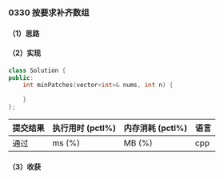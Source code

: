### 0330 按要求补齐数组

#### （1）思路

#### （2）实现

```cpp
class Solution {
public:
    int minPatches(vector<int>& nums, int n) {

    }
};
```

| 提交结果 | 执行用时 (pctl%) | 内存消耗 (pctl%) | 语言 |
|:---------|:-----------------|:-----------------|:-----|
| 通过     |  ms (%)   |  MB (%)  | cpp  |

#### （3）收获
